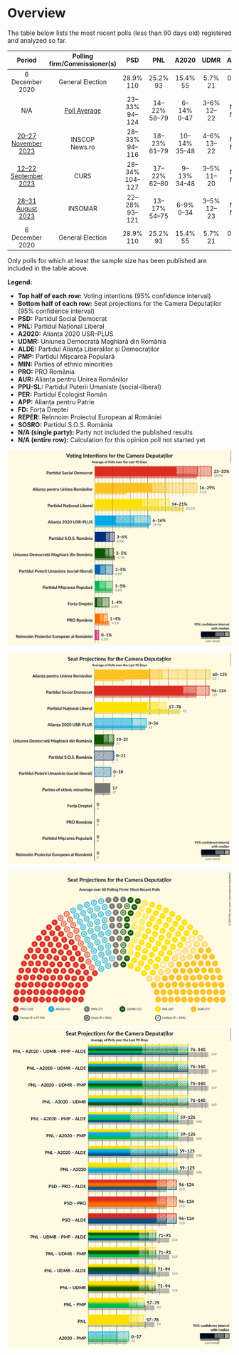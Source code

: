 # Overview

The table below lists the most recent polls (less than 90 days old) registered and analyzed so far.

| Period     | Polling firm/Commissioner(s) | PSD | PNL | A2020 | UDMR | ALDE | PMP | MIN | PRO | AUR | PPU-SL | PER | APP | FD | REPER | SOSRO |
|:----------:|:----------------------------:|:--:|:--:|:--:|:--:|:--:|:--:|:--:|:--:|:--:|:--:|:--:|:--:|:--:|:--:|:--:|
| 6 December 2020 | General Election | 28.9% <br> 110 | 25.2% <br> 93 | 15.4% <br> 55 | 5.7% <br> 21 | 0.0% <br> 0 | 4.8% <br> 0 | 0.0% <br> 17 | 4.1% <br> 0 | 9.1% <br> 33 | 0.0% <br> 0 | 1.2% <br> 0 | 0.0% <br> 0 | 0.0% <br> 0 | 0.0% <br> 0 | 0.0% <br> 0 |
| N/A | [Poll Average](average.html) | 23–33% <br> 94–124 | 14–22% <br> 58–79 | 6–14% <br> 0–47 | 3–6% <br> 12–22 | N/A <br> N/A | 1–5% <br> 0 | N/A <br> 17 | 1–3% <br> 0 | 16–29% <br> 60–125 | 2–5% <br> 0–18 | N/A <br> N/A | N/A <br> N/A | 0–4% <br> 0 | 0–1% <br> 0 | 3–6% <br> 0–22 |
| [20–27 November 2023](2023-11-27-INSCOP.html) | INSCOP <br> News.ro | 28–33% <br> 94–116 | 18–23% <br> 61–79 | 10–14% <br> 35–48 | 4–6% <br> 13–22 | N/A <br> N/A | 1–2% <br> 0 | N/A <br> 17 | 1–3% <br> 0 | 17–22% <br> 60–76 | N/A <br> N/A | N/A <br> N/A | N/A <br> N/A | 0–1% <br> 0 | 0–1% <br> 0 | 4–7% <br> 0–22 |
| [12–22 September 2023](2023-09-22-CURS.html) | CURS | 28–34% <br> 104–127 | 17–22% <br> 62–80 | 9–13% <br> 34–48 | 3–5% <br> 11–20 | N/A <br> N/A | 3–5% <br> 0–18 | N/A <br> 17 | 1–3% <br> 0 | 16–20% <br> 58–77 | 3–5% <br> 0–19 | N/A <br> N/A | N/A <br> N/A | N/A <br> N/A | N/A <br> N/A | N/A <br> N/A |
| [28–31 August 2023](2023-08-31-INSOMAR.html) | INSOMAR | 22–28% <br> 93–121 | 13–17% <br> 54–75 | 6–9% <br> 0–34 | 3–5% <br> 12–23 | N/A <br> N/A | 2–4% <br> 0 | N/A <br> 17 | N/A <br> N/A | 24–30% <br> 100–129 | 1–3% <br> 0 | N/A <br> N/A | N/A <br> N/A | 2–4% <br> 0 | N/A <br> N/A | 3–5% <br> 0–22 |
| 6 December 2020 | General Election | 28.9% <br> 110 | 25.2% <br> 93 | 15.4% <br> 55 | 5.7% <br> 21 | 0.0% <br> 0 | 4.8% <br> 0 | 0.0% <br> 17 | 4.1% <br> 0 | 9.1% <br> 33 | 0.0% <br> 0 | 1.2% <br> 0 | 0.0% <br> 0 | 0.0% <br> 0 | 0.0% <br> 0 | 0.0% <br> 0 |

Only polls for which at least the sample size has been published are included in the table above.

**Legend:**
+ **Top half of each row:** Voting intentions (95% confidence interval)
+ **Bottom half of each row:** Seat projections for the Camera Deputaților (95% confidence interval)
+ **PSD:** Partidul Social Democrat
+ **PNL:** Partidul Național Liberal
+ **A2020:** Alianța 2020 USR-PLUS
+ **UDMR:** Uniunea Democrată Maghiară din România
+ **ALDE:** Partidul Alianța Liberalilor și Democraților
+ **PMP:** Partidul Mișcarea Populară
+ **MIN:** Parties of ethnic minorities
+ **PRO:** PRO România
+ **AUR:** Alianța pentru Unirea Românilor
+ **PPU-SL:** Partidul Puterii Umaniste (social-liberal)
+ **PER:** Partidul Ecologist Român
+ **APP:** Alianța pentru Patrie
+ **FD:** Forța Dreptei
+ **REPER:** Reînnoim Proiectul European al României
+ **SOSRO:** Partidul S.O.S. România
+ **N/A (single party):** Party not included the published results
+ **N/A (entire row):** Calculation for this opinion poll not started yet


![Graph with voting intentions not yet produced](average.png "Voting Intentions")

![Graph with seats not yet produced](average-seats.png "Seats")

![Graph with seating plan not yet produced](average-seating-plan.png "Seating Plan")
![Graph with coalitions seats not yet produced](average-coalitions-seats.png "Coalitions Seats")
